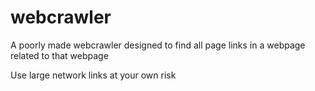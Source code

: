 # webcrawler
 A poorly made webcrawler designed to find all page links in a webpage related to that webpage

Use large network links at your own risk
